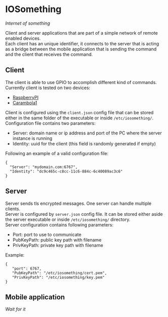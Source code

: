# IOSomething

_Internet of something_

Client and server applications that are part of a simple network of remote enabled devices.    
Each client has an unique identifier, it connects to the server that is acting as a bridge between 
the mobile application that is sending the command and the client that receives the command.  

## Client

The client is able to use GPIO to accomplish different kind of commands. Currently client is tested
on two devices:
 - [RaspberryPI](https://www.raspberrypi.org)
 - [Carambola1](http://www.8devices.com/products/carambola)

Client is configured using the `client.json` config file that can be stored either in the same folder
of the executable or inside `/etc/iosomething/`. 
Configuration file contains two parameters:
 - Server: domain name or ip address and port of the PC where the server instance is running
 - Identity: uuid for the client (this field is randomly generated if empty)

Following an example of a valid configuration file:
```
{
  "Server": "mydomain.com:6767",
  "Identity": "dc9c465c-c8cc-11c6-884c-6c40089ac3c6"
}
```

## Server

Server sends tls encrypted messages. One server can handle multiple clients.  
Server is configured by `server.json` config file. It can be stored either aside the server executable
or inside `/etc/iosomething/` directory.  
Server configuration contains following parameters:
 - Port: port to use to communicate
 - PubKeyPath: public key path with filename
 - PrivKeyPath: private key path with filename

 Example:
 ```
 {
    "port": 6767,
    "PubKeyPath": "/etc/iosomething/cert.pem",
    "PrivKeyPath": "/etc/iosomething/key.pem"
}
 ```

## Mobile application

_Wait for it_